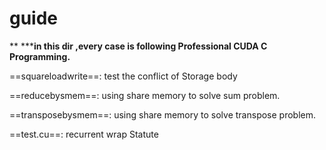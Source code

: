 # guide 
** *****in this dir ,every case  is following Professional CUDA C Programming.**

==squareloadwrite==: test the conflict of Storage body

==reducebysmem==: using share memory to solve sum problem.

==transposebysmem==: using share memory to solve transpose problem.

==test.cu==: recurrent wrap Statute
